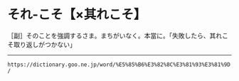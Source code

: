 # それ‐こそ【×其れこそ】
［副］そのことを強調するさま。まちがいなく。本當に。「失敗したら、其れこそ取り返しがつかない」

---
`https://dictionary.goo.ne.jp/word/%E5%85%B6%E3%82%8C%E3%81%93%E3%81%9D/`